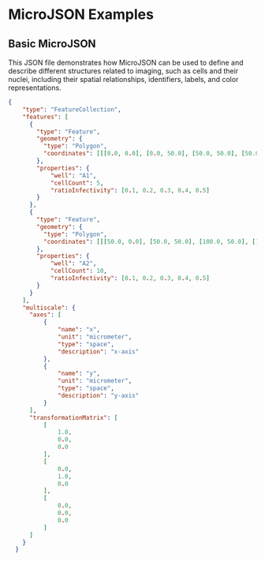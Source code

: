 # MicroJSON Examples
## Basic MicroJSON
This JSON file demonstrates how MicroJSON can be used to define and describe different structures related to imaging, such as cells and their nuclei, including their spatial relationships, identifiers, labels, and color representations.

```json
{
    "type": "FeatureCollection",
    "features": [
      {
        "type": "Feature",
        "geometry": {
          "type": "Polygon",
          "coordinates": [[[0.0, 0.0], [0.0, 50.0], [50.0, 50.0], [50.0, 0.0], [0.0, 0.0]]]
        },
        "properties": {
            "well": "A1",
            "cellCount": 5,
            "ratioInfectivity": [0.1, 0.2, 0.3, 0.4, 0.5]
        }
      },
      {
        "type": "Feature",
        "geometry": {
          "type": "Polygon",
          "coordinates": [[[50.0, 0.0], [50.0, 50.0], [100.0, 50.0], [100.0, 0.0], [50.0, 0.0]]]
        },
        "properties": {
            "well": "A2",
            "cellCount": 10,
            "ratioInfectivity": [0.1, 0.2, 0.3, 0.4, 0.5]
        }
      }
    ],
    "multiscale": {
      "axes": [
          {
              "name": "x",
              "unit": "micrometer",
              "type": "space",
              "description": "x-axis"
          },
          {
              "name": "y",
              "unit": "micrometer",
              "type": "space",
              "description": "y-axis"
          }
      ],
      "transformationMatrix": [
          [
              1.0,
              0.0,
              0.0
          ],
          [
              0.0,
              1.0,
              0.0
          ],
          [
              0.0,
              0.0,
              0.0
          ]
      ]
    }
  }
  
```